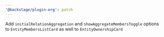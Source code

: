 ```yaml
---
'@backstage/plugin-org': patch
---
```


Add `initialRelationAggregation` and `showAggregateMembersToggle` options to `EntityMembersListCard` as well to `EntityOwnershipCard`
